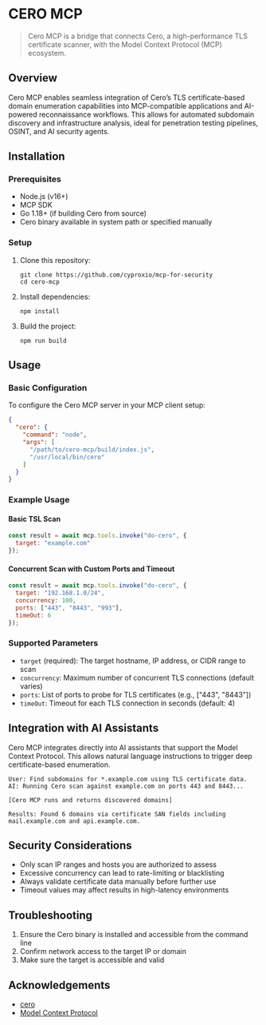 # CERO MCP

> Cero MCP is a bridge that connects Cero, a high-performance TLS certificate scanner, with the Model Context Protocol (MCP) ecosystem.


## Overview

Cero MCP enables seamless integration of Cero’s TLS certificate-based domain enumeration capabilities into MCP-compatible applications and AI-powered reconnaissance workflows. This allows for automated subdomain discovery and infrastructure analysis, ideal for penetration testing pipelines, OSINT, and AI security agents.

## Installation

### Prerequisites

- Node.js (v16+)
- MCP SDK
- Go 1.18+ (if building Cero from source)
- Cero binary available in system path or specified manually

### Setup

1. Clone this repository:
   ```
   git clone https://github.com/cyproxio/mcp-for-security
   cd cero-mcp
   ```

2. Install dependencies:
   ```
   npm install
   ```

3. Build the project:
   ```
   npm run build
   ```


## Usage

### Basic Configuration

To configure the Cero MCP server in your MCP client setup:

```json
{
  "cero": {
    "command": "node",
    "args": [
      "/path/to/cero-mcp/build/index.js",
      "/usr/local/bin/cero"
    ]
  }
}
```

### Example Usage

#### Basic TSL Scan
```javascript
const result = await mcp.tools.invoke("do-cero", {
  target: "example.com"
});
```

#### Concurrent Scan with Custom Ports and Timeout
```javascript
const result = await mcp.tools.invoke("do-cero", {
  target: "192.168.1.0/24",
  concurrency: 100,
  ports: ["443", "8443", "993"],
  timeOut: 6
});
```

### Supported Parameters

- `target` (required): The target hostname, IP address, or CIDR range to scan
- `concurrency`: Maximum number of concurrent TLS connections (default varies)
- `ports`: List of ports to probe for TLS certificates (e.g., ["443", "8443"])
- `timeOut`: Timeout for each TLS connection in seconds (default: 4)

## Integration with AI Assistants
Cero MCP integrates directly into AI assistants that support the Model Context Protocol. This allows natural language instructions to trigger deep certificate-based enumeration.

```
User: Find subdomains for *.example.com using TLS certificate data.
AI: Running Cero scan against example.com on ports 443 and 8443...

[Cero MCP runs and returns discovered domains]

Results: Found 6 domains via certificate SAN fields including mail.example.com and api.example.com.
```
## Security Considerations

- Only scan IP ranges and hosts you are authorized to assess
- Excessive concurrency can lead to rate-limiting or blacklisting
- Always validate certificate data manually before further use
- Timeout values may affect results in high-latency environments


## Troubleshooting

1. Ensure the Cero binary is installed and accessible from the command line
2. Confirm network access to the target IP or domain
3. Make sure the target is accessible and valid


## Acknowledgements

- [cero](https://github.com/glebarez/cero)
- [Model Context Protocol](https://github.com/modelcontextprotocol) 